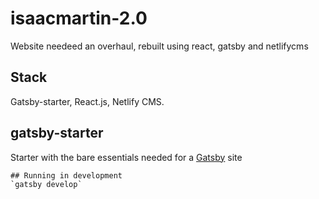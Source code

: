 # isaacmartin-2.0

Website needeed an overhaul, rebuilt using react, gatsby and netlifycms

## Stack

Gatsby-starter, React.js, Netlify CMS.

## gatsby-starter

Starter with the bare essentials needed for a [Gatsby](https://www.gatsbyjs.org/) site

```
## Running in development
`gatsby develop`
```
